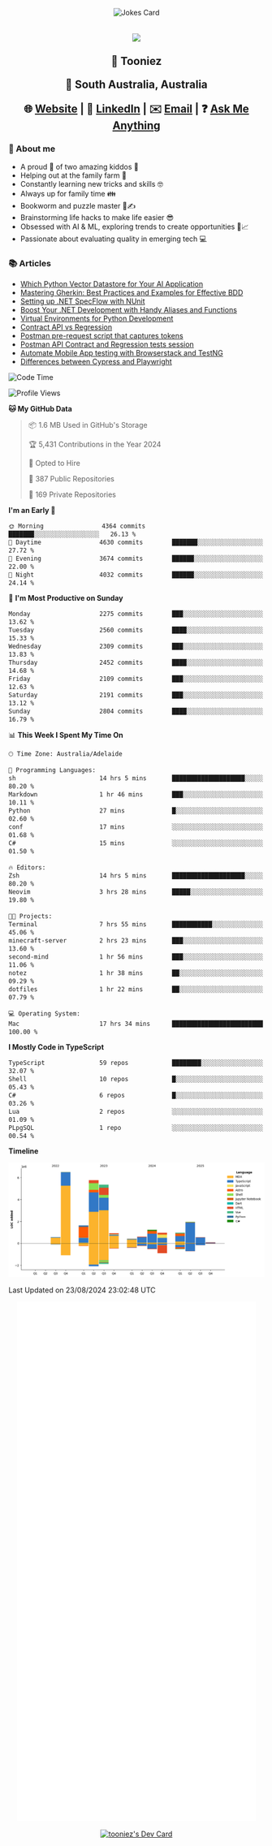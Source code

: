 
<p align="center">
  <img src="https://readme-jokes.vercel.app/api" alt="Jokes Card">
  <!-- Replace the URL if you want to use a different joke API or update the existing endpoint -->
</p>

<h2 align="center">

![](https://quotes-github-readme.vercel.app/api?type=horizontal&theme=catppuccin_mocha)

🤖 Tooniez

📍 South Australia, Australia

 🌐 [Website](https://tooniez-land.vercel.app) | 💼 [LinkedIn](https://www.linkedin.com/in/tonyluu888) | ✉️ [Email](mailto:tooni22@proton.me) | ❓ [Ask Me Anything](https://github.com/tooniez/ama/issues/new)


</h2>

### 🌟 About me

- A proud 🤴 of two amazing kiddos 💛
- Helping out at the family farm 🥒
- Constantly learning new tricks and skills 🤓
- Always up for family time 👪
- Bookworm and puzzle master 📘✍️
- Brainstorming life hacks to make life easier 😎
- Obsessed with AI & ML, exploring trends to create opportunities 🤖📈
- Passionate about evaluating quality in emerging tech 💻


### 📚 Articles 
<!-- ### 💡 Blog posts -->

<!-- BLOG-POST-LIST:START -->
- [Which Python Vector Datastore for Your AI Application](https://tooniez-land.vercel.app/post/aiml-python-vectordb-comparison/)
- [Mastering Gherkin: Best Practices and Examples for Effective BDD](https://tooniez-land.vercel.app/post/qa-gherkin-principles/)
- [Setting up .NET SpecFlow with NUnit](https://tooniez-land.vercel.app/post/qa-specflow-template/)
- [Boost Your .NET Development with Handy Aliases and Functions](https://tooniez-land.vercel.app/post/dev-dotnet-init/)
- [Virtual Environments for Python Development](https://tooniez-land.vercel.app/post/dev-python-venv/)
- [Contract API vs Regression](https://tooniez-land.vercel.app/post/qa-api-contract-vs-regression/)
- [Postman pre-request script that captures tokens](https://tooniez-land.vercel.app/post/qa-api-postman-create-pre-script/)
- [Postman API Contract and Regression tests session](https://tooniez-land.vercel.app/post/qa-api-postman-megaport/)
- [Automate Mobile App testing with Browserstack and TestNG](https://tooniez-land.vercel.app/post/qa-testng-appium-browserstack/)
- [Differences between Cypress and Playwright](https://tooniez-land.vercel.app/post/qa-pw-vs-cy/)
<!-- BLOG-POST-LIST:END -->


<!--START_SECTION:waka-->
![Code Time](http://img.shields.io/badge/Code%20Time-387%20hrs%209%20mins-blue)

![Profile Views](http://img.shields.io/badge/Profile%20Views-3-blue)

**🐱 My GitHub Data** 

> 📦 1.6 MB Used in GitHub's Storage 
 > 
> 🏆 5,431 Contributions in the Year 2024
 > 
> 💼 Opted to Hire
 > 
> 📜 387 Public Repositories 
 > 
> 🔑 169 Private Repositories 
 > 
**I'm an Early 🐤** 

```text
🌞 Morning                4364 commits        ███████░░░░░░░░░░░░░░░░░░   26.13 % 
🌆 Daytime                4630 commits        ███████░░░░░░░░░░░░░░░░░░   27.72 % 
🌃 Evening                3674 commits        ██████░░░░░░░░░░░░░░░░░░░   22.00 % 
🌙 Night                  4032 commits        ██████░░░░░░░░░░░░░░░░░░░   24.14 % 
```
📅 **I'm Most Productive on Sunday** 

```text
Monday                   2275 commits        ███░░░░░░░░░░░░░░░░░░░░░░   13.62 % 
Tuesday                  2560 commits        ████░░░░░░░░░░░░░░░░░░░░░   15.33 % 
Wednesday                2309 commits        ███░░░░░░░░░░░░░░░░░░░░░░   13.83 % 
Thursday                 2452 commits        ████░░░░░░░░░░░░░░░░░░░░░   14.68 % 
Friday                   2109 commits        ███░░░░░░░░░░░░░░░░░░░░░░   12.63 % 
Saturday                 2191 commits        ███░░░░░░░░░░░░░░░░░░░░░░   13.12 % 
Sunday                   2804 commits        ████░░░░░░░░░░░░░░░░░░░░░   16.79 % 
```


📊 **This Week I Spent My Time On** 

```text
🕑︎ Time Zone: Australia/Adelaide

💬 Programming Languages: 
sh                       14 hrs 5 mins       ████████████████████░░░░░   80.20 % 
Markdown                 1 hr 46 mins        ███░░░░░░░░░░░░░░░░░░░░░░   10.11 % 
Python                   27 mins             █░░░░░░░░░░░░░░░░░░░░░░░░   02.60 % 
conf                     17 mins             ░░░░░░░░░░░░░░░░░░░░░░░░░   01.68 % 
C#                       15 mins             ░░░░░░░░░░░░░░░░░░░░░░░░░   01.50 % 

🔥 Editors: 
Zsh                      14 hrs 5 mins       ████████████████████░░░░░   80.20 % 
Neovim                   3 hrs 28 mins       █████░░░░░░░░░░░░░░░░░░░░   19.80 % 

🐱‍💻 Projects: 
Terminal                 7 hrs 55 mins       ███████████░░░░░░░░░░░░░░   45.06 % 
minecraft-server         2 hrs 23 mins       ███░░░░░░░░░░░░░░░░░░░░░░   13.60 % 
second-mind              1 hr 56 mins        ███░░░░░░░░░░░░░░░░░░░░░░   11.06 % 
notez                    1 hr 38 mins        ██░░░░░░░░░░░░░░░░░░░░░░░   09.29 % 
dotfiles                 1 hr 22 mins        ██░░░░░░░░░░░░░░░░░░░░░░░   07.79 % 

💻 Operating System: 
Mac                      17 hrs 34 mins      █████████████████████████   100.00 % 
```

**I Mostly Code in TypeScript** 

```text
TypeScript               59 repos            ████████░░░░░░░░░░░░░░░░░   32.07 % 
Shell                    10 repos            █░░░░░░░░░░░░░░░░░░░░░░░░   05.43 % 
C#                       6 repos             █░░░░░░░░░░░░░░░░░░░░░░░░   03.26 % 
Lua                      2 repos             ░░░░░░░░░░░░░░░░░░░░░░░░░   01.09 % 
PLpgSQL                  1 repo              ░░░░░░░░░░░░░░░░░░░░░░░░░   00.54 % 
```



**Timeline**

![Lines of Code chart](https://raw.githubusercontent.com/tooniez/tooniez/main/assets/bar_graph.png)


 Last Updated on 23/08/2024 23:02:48 UTC
<!--END_SECTION:waka-->

<p align="center">
  <img src="https://github.com/tooniez/tooniez/blob/main/github-metrics.svg" alt="Metrics">
  <!-- Replace example.com with the actual URL hosting the image file -->
</p>

<div align="center"> <!-- Alternatively, you can use <div> instead of <p> -->
  <a href="https://app.daily.dev/tooniez">
    <img src="https://api.daily.dev/devcards/d6a644cd193c433b82938cbb12d7a689.png?r=hk4" width="400" alt="tooniez's Dev Card">
    <!-- Replace the API URL with the actual URL generated by daily.dev -->
    <!-- Provide alternative text for the image -->
  </a>
</div>